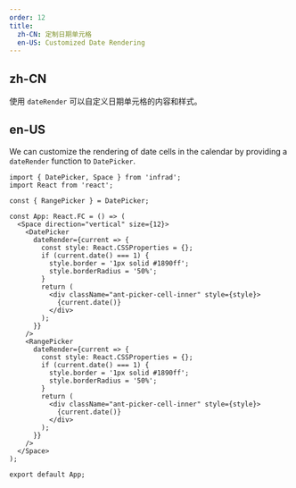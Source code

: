 ```yaml
---
order: 12
title:
  zh-CN: 定制日期单元格
  en-US: Customized Date Rendering
---
```


## zh-CN

使用 `dateRender` 可以自定义日期单元格的内容和样式。

## en-US

We can customize the rendering of date cells in the calendar by providing a `dateRender` function to `DatePicker`.

```tsx
import { DatePicker, Space } from 'infrad';
import React from 'react';

const { RangePicker } = DatePicker;

const App: React.FC = () => (
  <Space direction="vertical" size={12}>
    <DatePicker
      dateRender={current => {
        const style: React.CSSProperties = {};
        if (current.date() === 1) {
          style.border = '1px solid #1890ff';
          style.borderRadius = '50%';
        }
        return (
          <div className="ant-picker-cell-inner" style={style}>
            {current.date()}
          </div>
        );
      }}
    />
    <RangePicker
      dateRender={current => {
        const style: React.CSSProperties = {};
        if (current.date() === 1) {
          style.border = '1px solid #1890ff';
          style.borderRadius = '50%';
        }
        return (
          <div className="ant-picker-cell-inner" style={style}>
            {current.date()}
          </div>
        );
      }}
    />
  </Space>
);

export default App;
```
